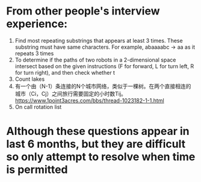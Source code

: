 # From other people's interview experience:
1. Find most repeating substrings that appears at least 3 times. These substring must have same characters. For example, abaaaabc -> aa as it repeats 3 times
2. To determine if the paths of two robots in a 2-dimensional space intersect based on the given instructions (F for forward, L for turn left, R for turn right), and then check whether t
3. Count lakes
4. 有一个由（N-1）条连接的N个城市网络，类似于一棵树。在两个直接相连的城市（Ci，Cj）之间旅行需要固定的小时数Tij。https://www.1point3acres.com/bbs/thread-1023182-1-1.html
5. On call rotation list 

# Although these questions appear in last 6 months, but they are difficult so only attempt to resolve when time is permitted
